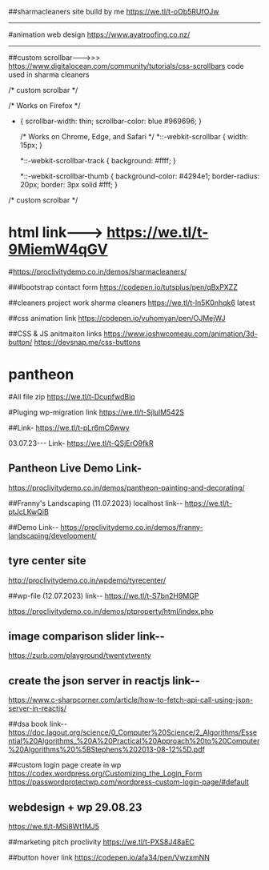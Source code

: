 ##sharmacleaners site build by me
https://we.tl/t-oOb5RUfOJw
___________________________________________________

#animation web design
https://www.ayatroofing.co.nz/
______

##custom scrollbar--->>> https://www.digitalocean.com/community/tutorials/css-scrollbars
code used in sharma cleaners


/* custom scrolbar */

/* Works on Firefox */
* {
    scrollbar-width: thin;
    scrollbar-color: blue #969696;
  }
  
  /* Works on Chrome, Edge, and Safari */
  *::-webkit-scrollbar {
    width: 15px;
  }
  
  *::-webkit-scrollbar-track {
    background: #ffff;
  }
  
  *::-webkit-scrollbar-thumb {
    background-color: #4294e1;
    border-radius: 20px;
    border: 3px solid #fff;
  }

/* custom scrolbar */





# html link---> https://we.tl/t-9MiemW4qGV
#https://proclivitydemo.co.in/demos/sharmacleaners/

###bootstrap contact form
https://codepen.io/tutsplus/pen/qBxPXZZ


##cleaners project work sharma cleaners
https://we.tl/t-ln5K0nhqk6      latest



##css animation link
https://codepen.io/yuhomyan/pen/OJMejWJ


##CSS & JS anitmaiton links
https://www.joshwcomeau.com/animation/3d-button/
https://devsnap.me/css-buttons






# pantheon

#All file zip
https://we.tl/t-DcupfwdBiq


#Pluging wp-migration link
https://we.tl/t-SjlulM542S

##Link-
https://we.tl/t-pLr6mC6wwy

03.07.23--- Link-
https://we.tl/t-QSjErO9fkR

## Pantheon Live Demo Link-
https://proclivitydemo.co.in/demos/pantheon-painting-and-decorating/


##Franny's Landscaping (11.07.2023) localhost link--
https://we.tl/t-ptJcLKwQiB

##Demo Link--
https://proclivitydemo.co.in/demos/franny-landscaping/development/


## tyre center site 
http://proclivitydemo.co.in/wpdemo/tyrecenter/





##wp-file (12.07.2023) link--
https://we.tl/t-S7bn2H9MGP


https://proclivitydemo.co.in/demos/ptproperty/html/index.php


## image comparison slider link--
https://zurb.com/playground/twentytwenty


## create the json server in reactjs link--
https://www.c-sharpcorner.com/article/how-to-fetch-api-call-using-json-server-in-reactjs/


##dsa book link--
https://doc.lagout.org/science/0_Computer%20Science/2_Algorithms/Essential%20Algorithms_%20A%20Practical%20Approach%20to%20Computer%20Algorithms%20%5BStephens%202013-08-12%5D.pdf


##custom login page create in wp
https://codex.wordpress.org/Customizing_the_Login_Form
https://passwordprotectwp.com/wordpress-custom-login-page/#default



## webdesign + wp  29.08.23
https://we.tl/t-MSi8Wt1MJ5

##marketing pitch proclivity
https://we.tl/t-PXS8J48aEC


##button hover link
https://codepen.io/afa34/pen/VwzxmNN






